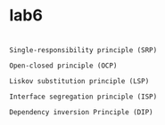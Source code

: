 # lab6
    
#   <SOLID Principles>
    Single-responsibility principle (SRP)

    Open-closed principle (OCP)

    Liskov substitution principle (LSP)

    Interface segregation principle (ISP)

    Dependency inversion Principle (DIP)

    
#    <Design Pattern>
